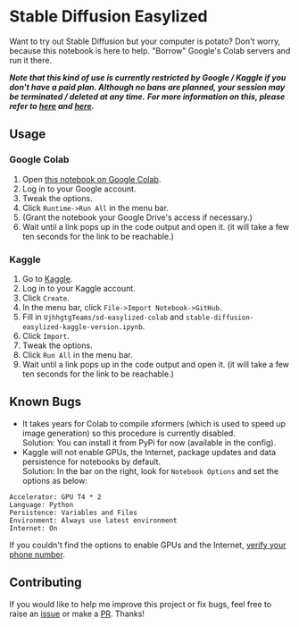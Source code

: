 # Stable Diffusion Easylized

Want to try out Stable Diffusion but your computer is potato? Don't worry, because this notebook is here to help. "Borrow" Google's Colab servers and run it there.

___Note that this kind of use is currently restricted by Google / Kaggle if you don't have a paid plan. Although no bans are planned, your session may be terminated / deleted at any time.___
___For more information on this, please refer to [here](https://github.com/googlecolab/colabtools/issues/3591) and [here](https://twitter.com/thechrisperry/status/1649189902079381505).___

## Usage

### Google Colab

1. Open [this notebook on Google Colab](https://colab.research.google.com/github/UjhhgtgTeams/sd-easylized-colab/blob/master/Stable_Diffusion_Easylized_(Google_Colab_Version).ipynb).
2. Log in to your Google account.
3. Tweak the options.
4. Click `Runtime->Run All` in the menu bar.
5. (Grant the notebook your Google Drive's access if necessary.)
6. Wait until a link pops up in the code output and open it. (it will take a few ten seconds for the link to be reachable.)

### Kaggle

1. Go to [Kaggle](https://www.kaggle.com).
2. Log in to your Kaggle account.
3. Click `Create`.
4. In the menu bar, click `File->Import Notebook->GitHub`.
5. Fill in `UjhhgtgTeams/sd-easylized-colab` and `stable-diffusion-easylized-kaggle-version.ipynb`.
6. Click `Import`.
7. Tweak the options.
8. Click `Run All` in the menu bar.
9. Wait until a link pops up in the code output and open it. (it will take a few ten seconds for the link to be reachable.)

## Known Bugs

- It takes years for Colab to compile xformers (which is used to speed up image generation) so this procedure is currently disabled. \
Solution: You can install it from PyPi for now (available in the config).
- Kaggle will not enable GPUs, the Internet, package updates and data persistence for notebooks by default. \
Solution: In the bar on the right, look for `Notebook Options` and set the options as below:

```none
Accelerator: GPU T4 * 2
Language: Python
Persistence: Variables and Files
Environment: Always use latest environment
Internet: On
```

If you couldn't find the options to enable GPUs and the Internet, [verify your phone number](https://www.kaggle.com/settings/account).

## Contributing

If you would like to help me improve this project or fix bugs, feel free to raise an [issue](https://github.com/UjhhgtgTeams/sd-easylized-colab/issues) or make a [PR](https://github.com/UjhhgtgTeams/sd-easylized-colab/pulls). Thanks!
